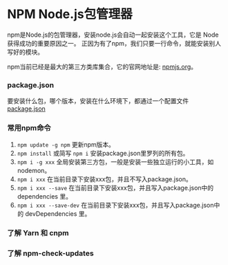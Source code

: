 # NPM Node.js包管理器

npm是Node.js的包管理器，安装node.js会自动一起安装这个工具，它是 Node 获得成功的重要原因之一。 正因为有了npm，我们只要一行命令，就能安装别人写好的模块。

npm当前已经是最大的第三方类库集合，它的官网地址是: [npmjs.org](https://npmjs.org)。

### package.json
要安装什么包，哪个版本，安装在什么环境下，都通过一个配置文件 [package.json](https://github.com/timnity/SkillTree/blob/master/NPM/package.json)

### 常用npm命令
1. `npm update -g npm` 更新npm版本。
2. `npm install` 或简写 `npm i` 安装package.json里罗列的所有包。
3. `npm i -g xxx` 全局安装第三方包，一般是安装一些独立运行的小工具，如 nodemon。
4. `npm i xxx` 在当前目录下安装xxx包，并且不写入package.json。
5. `npm i xxx --save` 在当前目录下安装xxx包，并且写入package.json中的 dependencies 里。
6. `npm i xxx --save-dev` 在当前目录下安装xxx包，并且写入package.json中的 devDependencies 里。

### 了解 Yarn 和 cnpm

### 了解 npm-check-updates
